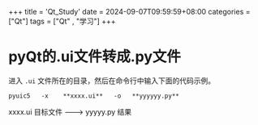 +++
title = 'Qt_Study'
date = 2024-09-07T09:59:59+08:00
categories = ["Qt"]
tags = ["Qt" , "学习"]
+++



# pyQt的.ui文件转成.py文件



进入 `.ui` 文件所在的目录，然后在命令行中输入下面的代码示例。

`pyuic5   -x    **xxxx.ui**   -o   **yyyyyy.py**`     



xxxx.ui  目标文件  --->   yyyyy.py 结果      







